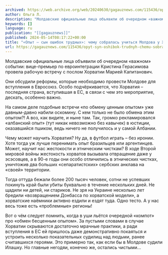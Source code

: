 ```yaml
---
archived: https://web.archive.org/web/20240630/gagauznews.com/115436/opyt-syn-oshibok-trudnyh-chemu-sobralas-uchitsya-moldova-u-horvatii.html
author: Ольга Л.
description: "Молдавские официальные лица объявили об очередном «важном» событии: вице-премьер по евроинтеграции Кристина Герасимова провела рабочую встречу с послом Хорватии Марией Капитанович. Они обсудили реформы, которые необходимо провести Молдове для вступления в Евросоюз. Особо подчёркивается, что Хорватия – последняя страна, вступившая в ЕС, в связи с чем это мероприятие, дескать, особенно важно. На самом деле подобные встречи «по обмену ценным опытом» уже давным-давно набили оскомину. С кем только не было обмена этим опытом?! А воз, как видите, и ныне там. Так, громко рекламировался «албанский опыт» (тут никак невозможно без кавычек) в юстиции, оказавшийся пшиком, ведь ничего не получилось и у самой […]"
keywords: []
language: ru
publication: "[[gagauznews]]"
published: 2024-05-14T08:17:22+00:00
title: "«Опыт – сын ошибок трудных»: чему собралась учиться Молдова у Хорватии"
url: https://gagauznews.com/115436/opyt-syn-oshibok-trudnyh-chemu-sobralas-uchitsya-moldova-u-horvatii.html
---
```


Молдавские официальные лица объявили об очередном «важном» событии: вице-премьер по евроинтеграции Кристина Герасимова провела рабочую встречу с послом Хорватии Марией Капитанович.

Они обсудили реформы, которые необходимо провести Молдове для вступления в Евросоюз. Особо подчёркивается, что Хорватия – последняя страна, вступившая в ЕС, в связи с чем это мероприятие, дескать, особенно важно.

На самом деле подобные встречи «по обмену ценным опытом» уже давным-давно набили оскомину. С кем только не было обмена этим опытом?! А воз, как видите, и ныне там. Так, громко рекламировался «албанский опыт» (тут никак невозможно без кавычек) в юстиции, оказавшийся пшиком, ведь ничего не получилось и у самой Албании.

Чему может научить Хорватия? Ну да, в футбол играть – без иронии. Хотя тогда уж лучше перенимать опыт бразильцев или аргентинцев. Может, научит нас жестокости и этническим чисткам? В ходе Второй мировой войны жестокость хорватов вызывала отвращение даже у эсэсовцев, а в 90-е годы они особо отличились в этнических чистках, уничтожив два больших «сепаратистских» сербских анклава на «своей» территории.

Тогда оттуда бежали более 200 тысяч человек, сотни не успевших покинуть край были убиты буквально в течение нескольких дней. Не щадили ни детей, ни стариков. Не зря на Украине несколько лет бредили «возвращением Донбасса по хорватской модели», а хорватские наёмники активно ездили и ездят туда. Одно тесто. А у нас весь тоже есть «проблемные» регионы!

Вот о чём следует помнить, когда в уши льётся очередной «компот» про «обмен бесценным опытом». За пустыми словами в случае Хорватии скрываются достаточно мрачные практики, а ради вступления в ЕС ей пришлось даже демонстративно покаяться и устроить несколько показательных судилищ над людьми, ранее считавшихся героями. Это примерно так, как если бы в Молдове судили Илашку. Но главные негодяи, конечно же, остались чистыми…